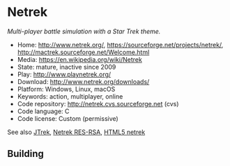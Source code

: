 # Netrek

_Multi-player battle simulation with a Star Trek theme._

- Home: http://www.netrek.org/, https://sourceforge.net/projects/netrek/, http://mactrek.sourceforge.net/Welcome.html
- Media: https://en.wikipedia.org/wiki/Netrek
- State: mature, inactive since 2009
- Play: http://www.playnetrek.org/
- Download: http://www.netrek.org/downloads/
- Platform: Windows, Linux, macOS
- Keywords: action, multiplayer, online
- Code repository: http://netrek.cvs.sourceforge.net (cvs)
- Code language: C
- Code license: Custom (permissive)

See also [JTrek](http://ftp.netrek.org/pub/netrek/clients/jtrek/), [Netrek RES-RSA](https://launchpad.net/netrek-res-rsa), [HTML5 netrek](https://github.com/apsillers/html5-netrek)

## Building


